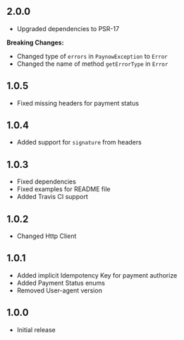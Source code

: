 ## 2.0.0
- Upgraded dependencies to PSR-17

**Breaking Changes:**
- Changed type of `errors` in `PaynowException` to `Error`
- Changed the name of method `getErrorType` in `Error`

## 1.0.5
- Fixed missing headers for payment status

## 1.0.4
- Added support for `signature` from headers

## 1.0.3
- Fixed dependencies
- Fixed examples for README file
- Added Travis CI support

## 1.0.2
- Changed Http Client

## 1.0.1
- Added implicit Idempotency Key for payment authorize
- Added Payment Status enums
- Removed User-agent version

## 1.0.0
- Initial release